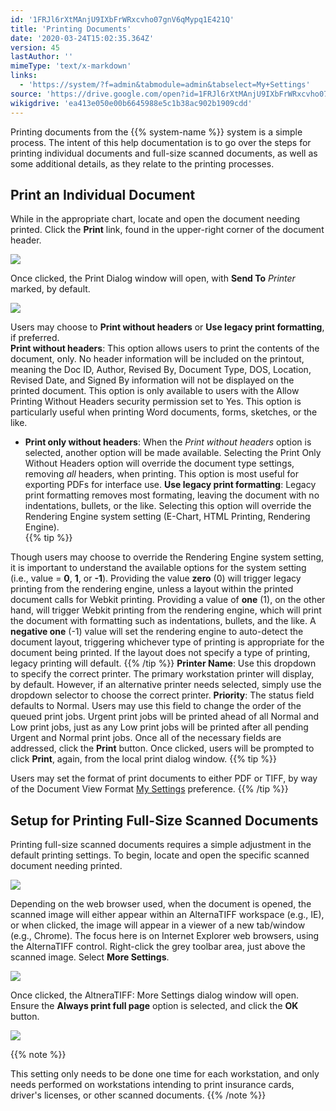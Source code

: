 ```yaml
---
id: '1FRJl6rXtMAnjU9IXbFrWRxcvho07gnV6qMypq1E421Q'
title: 'Printing Documents'
date: '2020-03-24T15:02:35.364Z'
version: 45
lastAuthor: ''
mimeType: 'text/x-markdown'
links:
  - 'https://system/?f=admin&tabmodule=admin&tabselect=My+Settings'
source: 'https://drive.google.com/open?id=1FRJl6rXtMAnjU9IXbFrWRxcvho07gnV6qMypq1E421Q'
wikigdrive: 'ea413e050e00b6645988e5c1b38ac902b1909cdd'
---
```

Printing documents from the {{% system-name %}} system is a simple process. The intent of this help documentation is to go over the steps for printing individual documents and full-size scanned documents, as well as some additional details, as they relate to the printing processes.

## Print an Individual Document

While in the appropriate chart, locate and open the document needing printed. Click the **Print** link, found in the upper-right corner of the document header.

![](../printing-documents.assets/9ebee05891b9e75c4a66e281ad6af394.png)

Once clicked, the Print Dialog window will open, with **Send To** *Printer* marked, by default.

![](../printing-documents.assets/48cf39f44fef0b120d4955c6345c6941.png)

Users may choose to **Print without headers** or **Use legacy print formatting**, if preferred.  
**Print without headers**: This option allows users to print the contents of the document, only. No header information will be included on the printout, meaning the Doc ID, Author, Revised By, Document Type, DOS, Location, Revised Date, and Signed By information will not be displayed on the printed document. This option is only available to users with the Allow Printing Without Headers security permission set to Yes. This option is particularly useful when printing Word documents, forms, sketches, or the like.
* <strong>Print only without headers</strong>: When the <em>Print without headers</em> option is selected, another option will be made available. Selecting the Print Only Without Headers option will override the document type settings, removing <em>all</em> headers, when printing. This option is most useful for exporting PDFs for interface use.
**Use legacy print formatting**: Legacy print formatting removes most formating, leaving the document with no indentations, bullets, or the like. Selecting this option will override the Rendering Engine system setting (E-Chart, HTML Printing, Rendering Engine).  
{{% tip %}}

Though users may choose to override the Rendering Engine system setting, it is important to understand the available options for the system setting (i.e., value = **0**, **1**, or **-1**). Providing the value **zero** (0) will trigger legacy printing from the rendering engine, unless a layout within the printed document calls for Webkit printing. Providing a value of **one** (1), on the other hand, will trigger Webkit printing from the rendering engine, which will print the document with formatting such as indentations, bullets, and the like. A **negative one** (-1) value will set the rendering engine to auto-detect the document layout, triggering whichever type of printing is appropriate for the document being printed. If the layout does not specify a type of printing, legacy printing will default.
{{% /tip %}}
**Printer Name**: Use this dropdown to specify the correct printer. The primary workstation printer will display, by default. However, if an alternative printer needs selected, simply use the dropdown selector to choose the correct printer.
**Priority**: The status field defaults to Normal. Users may use this field to change the order of the queued print jobs. Urgent print jobs will be printed ahead of all Normal and Low print jobs, just as any Low print jobs will be printed after all pending Urgent and Normal print jobs.
Once all of the necessary fields are addressed, click the **Print** button. Once clicked, users will be prompted to click **Print**, again, from the local print dialog window.
{{% tip %}}

Users may set the format of print documents to either PDF or TIFF, by way of the Document View Format [My Settings](https://system/?f=admin&tabmodule=admin&tabselect=My+Settings) preference.
{{% /tip %}}

## Setup for Printing Full-Size Scanned Documents

Printing full-size scanned documents requires a simple adjustment in the default printing settings. To begin, locate and open the specific scanned document needing printed.

![](../printing-documents.assets/f7b776194c27e97a3dec66acd6704166.png)

Depending on the web browser used, when the document is opened, the scanned image will either appear within an AlternaTIFF workspace (e.g., IE), or when clicked, the image will appear in a viewer of a new tab/window (e.g., Chrome). The focus here is on Internet Explorer web browsers, using the AlternaTIFF control.
Right-click the grey toolbar area, just above the scanned image. Select **More Settings**.

![](../printing-documents.assets/8cb30ac3ae60bc0c004966263c6f704e.png)

Once clicked, the AltneraTIFF: More Settings dialog window will open. Ensure the **Always print full page** option is selected, and click the **OK** button.

![](../printing-documents.assets/3729042e8f57b6b6c755dcce0f4f626b.png)

{{% note %}}

This setting only needs to be done one time for each workstation, and only needs performed on workstations intending to print insurance cards, driver's licenses, or other scanned documents.
{{% /note %}}
